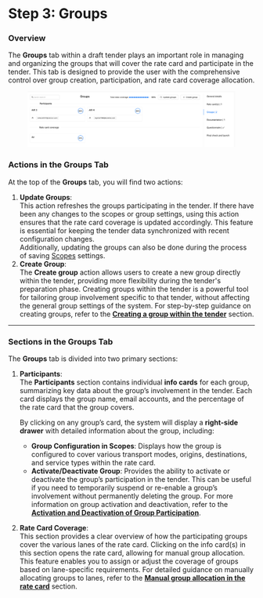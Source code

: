 # Step 3: Groups

### Overview

The **Groups** tab within a draft tender plays an important role in managing and organizing the groups that will cover the rate card and participate in the tender. This tab is designed to provide the user with the comprehensive control over group creation, participation, and rate card coverage allocation.

<figure><img src="../../../../.gitbook/assets/Draft tender1.png" alt=""><figcaption></figcaption></figure>

### **Actions in the Groups Tab**

At the top of the **Groups** tab, you will find two actions:

1. **Update Groups**:\
   This action refreshes the groups participating in the tender. If there have been any changes to the scopes or group settings, using this action ensures that the rate card coverage is updated accordingly. This feature is essential for keeping the tender data synchronized with recent configuration changes.\
   Additionally, updating the groups can also be done during the process of saving [Scopes](../../../settings/groups-and-scopes/scopes.md#save) settings.
2. **Create Group**:\
   The **Create group** action allows users to create a new group directly within the tender, providing more flexibility during the tender's preparation phase. Creating groups within the tender is a powerful tool for tailoring group involvement specific to that tender, without affecting the general group settings of the system. For step-by-step guidance on creating groups, refer to the [**Creating a group within the tender**](creating-a-group-within-the-tender.md) section.

***

### **Sections in the Groups Tab**

The **Groups** tab is divided into two primary sections:

1.  **Participants**:\
    The **Participants** section contains individual **info cards** for each group, summarizing key data about the group’s involvement in the tender. Each card displays the group name, email accounts, and the percentage of the rate card that the group covers.

    By clicking on any group’s card, the system will display a **right-side drawer** with detailed information about the group, including:

    * **Group Configuration in Scopes**: Displays how the group is configured to cover various transport modes, origins, destinations, and service types within the rate card.
    * **Activate/Deactivate Group**: Provides the ability to activate or deactivate the group’s participation in the tender. This can be useful if you need to temporarily suspend or re-enable a group’s involvement without permanently deleting the group. For more information on group activation and deactivation, refer to the [**Activation and Deactivation of Group Participation**](rate-card-coverage.md#activation-and-deactivation-of-group-participation).
2. **Rate Card Coverage**:\
   This section provides a clear overview of how the participating groups cover the various lanes of the rate card. Clicking on the info card(s) in this section opens the rate card, allowing for manual group allocation. This feature enables you to assign or adjust the coverage of groups based on lane-specific requirements. For detailed guidance on manually allocating groups to lanes, refer to the [**Manual group allocation in the rate card**](manual-group-allocation-in-the-rate-card.md) section.
